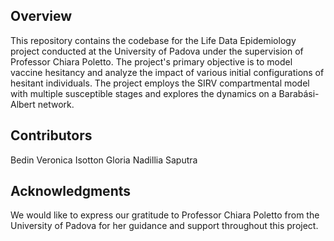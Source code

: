 ## Overview
This repository contains the codebase for the Life Data Epidemiology project conducted at the University of Padova under the supervision of Professor Chiara Poletto. The project's primary objective is to model vaccine hesitancy and analyze the impact of various initial configurations of hesitant individuals. The project employs the SIRV compartmental model with multiple susceptible stages and explores the dynamics on a Barabási-Albert network.

## Contributors
Bedin Veronica
Isotton Gloria
Nadillia Saputra

## Acknowledgments
We would like to express our gratitude to Professor Chiara Poletto from the University of Padova for her guidance and support throughout this project.


